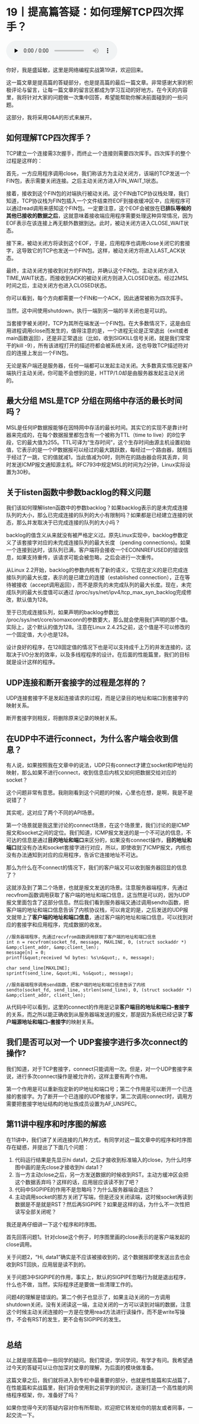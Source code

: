 # 19丨提高篇答疑：如何理解TCP四次挥手？

<audio id="audio" title="19丨提高篇答疑：如何理解TCP四次挥手？" controls="" preload="none"><source id="mp3" src="https://static001.geekbang.org/resource/audio/59/c8/5945e61482c0d49f1bd93e1cae2584c8.mp3"></audio>

你好，我是盛延敏，这里是网络编程实战第19讲，欢迎回来。

这一篇文章是提高篇的答疑部分，也是提高篇的最后一篇文章。非常感谢大家的积极评论与留言，让每一篇文章的留言区都成为学习互动的好地方。在今天的内容里，我将针对大家的问题做一次集中回答，希望能帮助你解决前面碰到的一些问题。

这部分，我将采用Q&amp;A的形式来展开。

## 如何理解TCP四次挥手？

TCP建立一个连接需3次握手，而终止一个连接则需要四次挥手。四次挥手的整个过程是这样的：

<img src="https://static001.geekbang.org/resource/image/b8/ea/b8911347d23251b6b0ca07c6ec03a1ea.png" alt=""><br/>
首先，一方应用程序调用close，我们称该方为主动关闭方，该端的TCP发送一个FIN包，表示需要关闭连接。之后主动关闭方进入FIN_WAIT_1状态。

接着，接收到这个FIN包的对端执行被动关闭。这个FIN由TCP协议栈处理，我们知道，TCP协议栈为FIN包插入一个文件结束符EOF到接收缓冲区中，应用程序可以通过read调用来感知这个FIN包。一定要注意，这个EOF会被放在**已排队等候的其他已接收的数据之后**，这就意味着接收端应用程序需要处理这种异常情况，因为EOF表示在该连接上再无额外数据到达。此时，被动关闭方进入CLOSE_WAIT状态。

接下来，被动关闭方将读到这个EOF，于是，应用程序也调用close关闭它的套接字，这导致它的TCP也发送一个FIN包。这样，被动关闭方将进入LAST_ACK状态。

最终，主动关闭方接收到对方的FIN包，并确认这个FIN包。主动关闭方进入TIME_WAIT状态，而接收到ACK的被动关闭方则进入CLOSED状态。经过2MSL时间之后，主动关闭方也进入CLOSED状态。

你可以看到，每个方向都需要一个FIN和一个ACK，因此通常被称为四次挥手。

当然，这中间使用shutdown，执行一端到另一端的半关闭也是可以的。

当套接字被关闭时，TCP为其所在端发送一个FIN包。在大多数情况下，这是由应用进程调用close而发生的，值得注意的是，一个进程无论是正常退出（exit或者main函数返回），还是非正常退出（比如，收到SIGKILL信号关闭，就是我们常常干的kill -9），所有该进程打开的描述符都会被系统关闭，这也导致TCP描述符对应的连接上发出一个FIN包。

无论是客户端还是服务器，任何一端都可以发起主动关闭。大多数真实情况是客户端执行主动关闭，你可能不会想到的是，HTTP/1.0却是由服务器发起主动关闭的。

## 最大分组 MSL是TCP 分组在网络中存活的最长时间吗？

MSL是任何IP数据报能够在因特网中存活的最长时间。其实它的实现不是靠计时器来完成的，在每个数据报里都包含有一个被称为TTL（time to live）的8位字段，它的最大值为255。TTL可译为“生存时间”，这个生存时间由源主机设置初始值，它表示的是一个IP数据报可以经过的最大跳跃数，每经过一个路由器，就相当于经过了一跳，它的值就减1，当此值减为0时，则所在的路由器会将其丢弃，同时发送ICMP报文通知源主机。RFC793中规定MSL的时间为2分钟，Linux实际设置为30秒。

## 关于listen函数中参数backlog的释义问题

我们该如何理解listen函数中的参数backlog？如果backlog表示的是未完成连接队列的大小，那么已完成连接的队列的大小有限制吗？如果都是已经建立连接的状态，那么并发取决于已完成连接的队列的大小吗？

backlog的值含义从来就没有被严格定义过。原先Linux实现中，backlog参数定义了该套接字对应的未完成连接队列的最大长度 （pending connections)。如果一个连接到达时，该队列已满，客户端将会接收一个ECONNREFUSED的错误信息，如果支持重传，该请求可能会被忽略，之后会进行一次重传。

从Linux 2.2开始，backlog的参数内核有了新的语义，它现在定义的是已完成连接队列的最大长度，表示的是已建立的连接（established connection），正在等待被接收（accept调用返回），而不是原先的未完成队列的最大长度。现在，未完成队列的最大长度值可以通过 /proc/sys/net/ipv4/tcp_max_syn_backlog完成修改，默认值为128。

至于已完成连接队列，如果声明的backlog参数比 /proc/sys/net/core/somaxconn的参数要大，那么就会使用我们声明的那个值。实际上，这个默认的值为128。注意在Linux 2.4.25之前，这个值是不可以修改的一个固定值，大小也是128。

设计良好的程序，在128固定值的情况下也是可以支持成千上万的并发连接的，这取决于I/O分发的效率，以及多线程程序的设计。在后面的性能篇里，我们的目标就是设计这样的程序。

## UDP连接和断开套接字的过程是怎样的？

UDP连接套接字不是发起连接请求的过程，而是记录目的地址和端口到套接字的映射关系。

断开套接字则相反，将删除原来记录的映射关系。

## 在UDP中不进行connect，为什么客户端会收到信息？

有人说，如果按照我在文章中的说法，UDP只有connect才建立socket和IP地址的映射，那么如果不进行connect，收到信息后内核又如何把数据交给对应的socket？

这个问题非常有意思。我刚刚看到这个问题的时候，心里也在想，是啊，我是不是说错了？

其实呢，这对应了两个不同的API场景。

第一个场景就是我这里讨论的connect场景，在这个场景里，我们讨论的是ICMP报文和socket之间的定位。我们知道，ICMP报文发送的是一个不可达的信息，不可达的信息是通过**目的地址和端口**来区分的，如果没有connect操作，**目的地址和端口**就没有办法和socket套接字进行对应，所以，即使收到了ICMP报文，内核也没有办法通知到对应的应用程序，告诉它连接地址不可达。

那么为什么在不connect的情况下，我们的客户端又可以收到服务器回显的信息了？

这就涉及到了第二个场景，也就是报文发送的场景。注意服务器端程序，先通过recvfrom函数调用获取了客户端的地址和端口信息，这当然是可以的，因为UDP报文里面包含了这部分信息。然后我们看到服务器端又通过调用sendto函数，把客户端的地址和端口信息告诉了内核协议栈，可以肯定的是，之后发送的UDP报文就带上了**客户端的地址和端口信息**，通过客户端的地址和端口信息，可以找到对应的套接字和应用程序，完成数据的收发。

```
//服务器端程序，先通过recvfrom函数调用获取了客户端的地址和端口信息
int n = recvfrom(socket_fd, message, MAXLINE, 0, (struct sockaddr *) &amp;client_addr, &amp;client_len);
message[n] = 0;
printf(&quot;received %d bytes: %s\n&quot;, n, message);

char send_line[MAXLINE];
sprintf(send_line, &quot;Hi, %s&quot;, message);

//服务器端程序调用send函数，把客户端的地址和端口信息告诉了内核
sendto(socket_fd, send_line, strlen(send_line), 0, (struct sockaddr *) &amp;client_addr, client_len);

```

从代码中可以看到，这里的connect的作用是记录**客户端目的地址和端口–套接字**的关系，而之所以能正确收到从服务器端发送的报文，那是因为系统已经记录了**客户端源地址和端口–套接字**的映射关系。

## 我们是否可以对一个 UDP套接字进行多次connect的操作?

我们知道，对于TCP套接字，connect只能调用一次。但是，对一个UDP套接字来说，进行多次connect操作是被允许的，这样主要有两个作用。

第一个作用是可以重新指定新的IP地址和端口号；第二个作用是可以断开一个已连接的套接字。为了断开一个已连接的UDP套接字，第二次调用connect时，调用方需要把套接字地址结构的地址族成员设置为AF_UNSPEC。

## 第11讲中程序和时序图的解惑

在11讲中，我们讲了关闭连接的几种方式，有同学对这一篇文章中的程序和时序图存在疑惑，并提出了下面几个问题：

1. 代码运行结果是先显示hi data1，之后才接收到标准输入的close，为什么时序图中画的是先close才接收到hi data1？
1. 当一方主动close之后，另一方发送数据的时候收到RST。主动方缓冲区会把这个数据丢弃吗？这样的话，应用层应该读不到了吧？
1. 代码中SIGPIPE的作用不是忽略吗？为什么服务器端会退出？
1. 主动调用socket的那方关闭了写端，但是还没关闭读端，这时候socket再读到数据是不是就是RST？然后再SIGPIPE？如果是这样的话，为什么不一次性把读写全部关闭呢？

我还是再仔细讲一下这个程序和时序图。

首先回答问题1。针对close这个例子，时序图里画的close表示的是客户端发起的close调用。

关于问题2，“Hi, data1”确实是不应该被接收到的，这个数据报即使发送出去也会收到RST回执，应用层是读不到的。

关于问题3中SIGPIPE的作用，事实上，默认的SIGPIPE忽略行为就是退出程序，什么也不做，当然，实际程序还是要做一些清理工作的。

问题4的理解是错误的。第二个例子也显示了，如果主动关闭的一方调用shutdown关闭，没有关闭读这一端，主动关闭的一方可以读到对端的数据，注意这个时候主动关闭连接的一方是在使用read方法进行读操作，而不是write写操作，不会有RST的发生，更不会有SIGPIPE的发生。

<img src="https://static001.geekbang.org/resource/image/f2/9a/f283b804c7e33e25a900fedc8c36f09a.png" alt="">

## 总结

以上就是提高篇中一些同学的疑问。我们常说，学问学问，有学才有问。我希望通过今天的答疑可以让你加深对文章的理解，为后面的模块做准备。

这篇文章之后，我们就将进入到专栏中最重要的部分，也就是性能篇和实战篇了，在性能篇和实战篇里，我们将会使用到之前学到的知识，逐渐打造一个高性能的网络程序框架，你，准备好了吗？

如果你觉得今天的答疑内容对你有所帮助，欢迎把它转发给你的朋友或者同事，一起交流一下。
